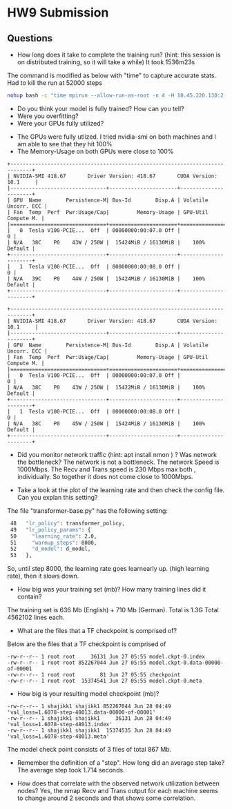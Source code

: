 # HW9 Submission

## Questions

* How long does it take to complete the training run? (hint: this session is on distributed training, so it will take a while)
It took 1536m23s

The command is modified as below with "time" to capture accurate stats.
Had to kill the run at 52000 steps 

```bash
nohup bash -c "time mpirun --allow-run-as-root -n 4 -H 10.45.220.130:2,10.45.220.139:2 -bind-to none -map-by slot --mca btl_tcp_if_include eth0 -x NCCL_SOCKET_IFNAME=eth0 -x NCCL_DEBUG=INFO -x LD_LIBRARY_PATH python run.py --config_file=/data/transformer-base.py --use_horovod=True --mode=train_eval" &
```

* Do you think your model is fully trained? How can you tell?
* Were you overfitting?
* Were your GPUs fully utilized?

 - The GPUs were fully utlized. I tried nvidia-smi on both machines and I am able to see that they hit 100%
 - The Memory-Usage on both GPUs were close to 100%

```text
+-----------------------------------------------------------------------------+
| NVIDIA-SMI 418.67       Driver Version: 418.67       CUDA Version: 10.1     |
|-------------------------------+----------------------+----------------------+
| GPU  Name        Persistence-M| Bus-Id        Disp.A | Volatile Uncorr. ECC |
| Fan  Temp  Perf  Pwr:Usage/Cap|         Memory-Usage | GPU-Util  Compute M. |
|===============================+======================+======================|
|   0  Tesla V100-PCIE...  Off  | 00000000:00:07.0 Off |                    0 |
| N/A   38C    P0    43W / 250W |  15424MiB / 16130MiB |    100%      Default |
+-------------------------------+----------------------+----------------------+
|   1  Tesla V100-PCIE...  Off  | 00000000:00:08.0 Off |                    0 |
| N/A   39C    P0    44W / 250W |  15424MiB / 16130MiB |    100%      Default |
+-------------------------------+----------------------+----------------------+

+-----------------------------------------------------------------------------+
| NVIDIA-SMI 418.67       Driver Version: 418.67       CUDA Version: 10.1     |
|-------------------------------+----------------------+----------------------+
| GPU  Name        Persistence-M| Bus-Id        Disp.A | Volatile Uncorr. ECC |
| Fan  Temp  Perf  Pwr:Usage/Cap|         Memory-Usage | GPU-Util  Compute M. |
|===============================+======================+======================|
|   0  Tesla V100-PCIE...  Off  | 00000000:00:07.0 Off |                    0 |
| N/A   38C    P0    43W / 250W |  15422MiB / 16130MiB |    100%      Default |
+-------------------------------+----------------------+----------------------+
|   1  Tesla V100-PCIE...  Off  | 00000000:00:08.0 Off |                    0 |
| N/A   38C    P0    45W / 250W |  15424MiB / 16130MiB |    100%      Default |
+-------------------------------+----------------------+----------------------+
```

* Did you monitor network traffic (hint: apt install nmon ) ? Was network the bottleneck?
The network is not a bottleneck. The network Speed is 1000Mbps. 
The Recv and Trans speed is 230 Mbps max both , individually. So together it does not come close to 1000Mbps.

* Take a look at the plot of the learning rate and then check the config file. Can you explan this setting?

The file "transformer-base.py" has the following setting:

```bash
 48   "lr_policy": transformer_policy,
 49   "lr_policy_params": {
 50     "learning_rate": 2.0,
 51     "warmup_steps": 8000,
 52     "d_model": d_model,
 53   },
```

So, until step 8000, the learning rate goes learnearly up. (high learning rate), then it slows down. 

* How big was your training set (mb)? How many training lines did it contain?

The training set is 636 Mb (English) + 710 Mb (German). Total is 1.3G
Total 4562102 lines each.  

* What are the files that a TF checkpoint is comprised of?

Below are the files that a TF checkpoint is comprised of

```
-rw-r--r-- 1 root root     36131 Jun 27 05:55 model.ckpt-0.index
-rw-r--r-- 1 root root 852267044 Jun 27 05:55 model.ckpt-0.data-00000-of-00001
-rw-r--r-- 1 root root        81 Jun 27 05:55 checkpoint
-rw-r--r-- 1 root root  15374541 Jun 27 05:55 model.ckpt-0.meta
```

* How big is your resulting model checkpoint (mb)?
```
-rw-r--r-- 1 shajikk1 shajikk1 852267044 Jun 28 04:49 'val_loss=1.6078-step-48013.data-00000-of-00001'
-rw-r--r-- 1 shajikk1 shajikk1     36131 Jun 28 04:49 'val_loss=1.6078-step-48013.index'
-rw-r--r-- 1 shajikk1 shajikk1  15374535 Jun 28 04:49 'val_loss=1.6078-step-48013.meta'
```

The model check point consists of 3 files of total 867 Mb.


* Remember the definition of a "step". How long did an average step take?
The average step took 1.714 seconds.

* How does that correlate with the observed network utilization between nodes?
Yes, the nmap Recv and Trans output for each machine seems to change around 2 seconds and that shows some correlation.

